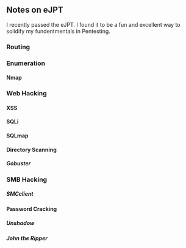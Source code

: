 ## Notes on eJPT

I recently passed the eJPT. I found it to be a fun and excellent way to solidify my fundentmentals in Pentesting.

### Routing

### Enumeration

#### Nmap

### Web Hacking

#### XSS

#### SQLi

#### SQLmap

#### Directory Scanning 

##### Gobuster

### SMB Hacking

##### SMCclient

#### Password Cracking

##### Unshadow

##### John the Ripper
